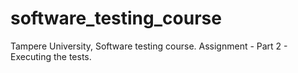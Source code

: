 # software_testing_course
Tampere University, Software testing course. Assignment - Part 2 - Executing the tests.
